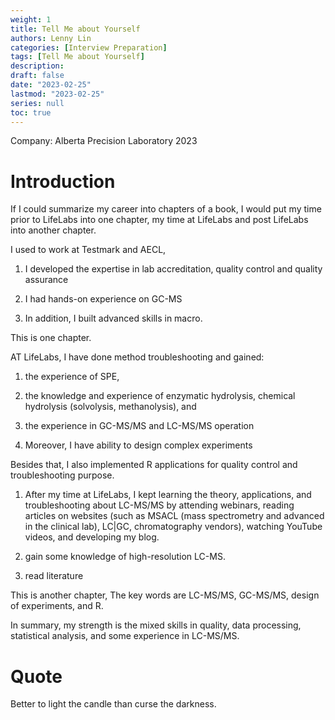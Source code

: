 ```yaml
---
weight: 1
title: Tell Me about Yourself
authors: Lenny Lin
categories: [Interview Preparation]
tags: [Tell Me about Yourself]
description: 
draft: false
date: "2023-02-25"
lastmod: "2023-02-25"
series: null
toc: true
---
```



Company: Alberta Precision Laboratory 2023



# Introduction

If I could summarize my career into chapters of a book, I would put my time prior to LifeLabs into one chapter, my time at LifeLabs and post LifeLabs into another chapter.  


I used to work at Testmark and AECL,  

1) I developed the expertise in lab accreditation, quality control and quality assurance

2) I had hands-on experience on GC-MS

3) In addition, I built advanced skills in macro. 

This is one chapter.


AT LifeLabs, I have done method troubleshooting and gained:  

1) the experience of SPE,  

2) the knowledge and experience of enzymatic hydrolysis, chemical hydrolysis (solvolysis, methanolysis), and  

3) the experience in GC-MS/MS and LC-MS/MS operation  

4) Moreover, I have ability to design complex experiments

Besides that, I also implemented R applications for quality control and troubleshooting purpose. 


1) After my time at LifeLabs, I kept learning the theory, applications, and troubleshooting about LC-MS/MS by attending webinars, reading articles on websites (such as MSACL (mass spectrometry and advanced in the clinical lab), LC|GC, chromatography vendors), watching YouTube videos, and developing my blog.

2) gain some knowledge of high-resolution LC-MS.

3) read literature

This is another chapter, The key words are LC-MS/MS, GC-MS/MS, design of experiments, and R. 

In summary, my strength is the mixed skills in quality, data processing, statistical analysis, and some experience in LC-MS/MS.



# Quote
Better to light the candle than curse the darkness.


